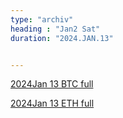 ```yaml
---
type: "archiv"
heading : "Jan2 Sat"
duration: "2024.JAN.13"


---
```

 



[2024Jan 13 BTC full](/todo/images/btc1h_TGIF-full_2024JAN13.png)

[2024Jan 13 ETH full](/todo/images/eth1h_TGIF-full_2024JAN13.png)

